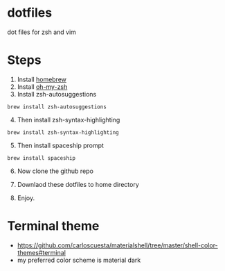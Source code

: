 # dotfiles
dot files for zsh and vim 

# Steps
1. Install [homebrew](https://brew.sh)
2. Install [oh-my-zsh](https://ohmyz.sh)
3. Install zsh-autosuggestions

```brew install zsh-autosuggestions```

4. Then install zsh-syntax-highlighting

```brew install zsh-syntax-highlighting```

5. Then install spaceship prompt

``` brew install spaceship ```

6. Now clone the github repo 

7. Downlaod these dotfiles to home directory
8. Enjoy. 

# Terminal theme
- https://github.com/carloscuesta/materialshell/tree/master/shell-color-themes#terminal
- my preferred color scheme is material dark
